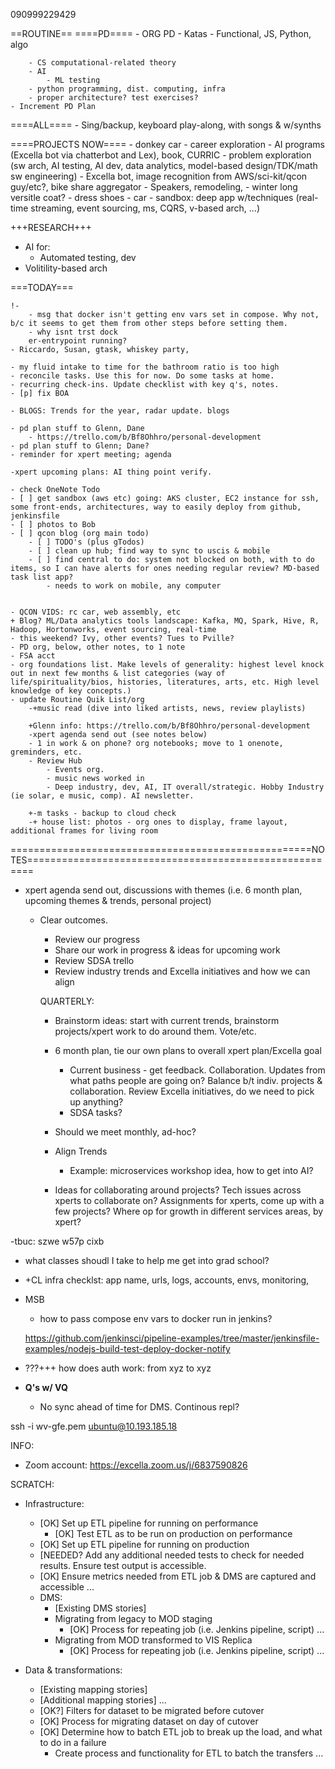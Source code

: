090999229429

==ROUTINE==
    ====PD====
    - ORG PD 
    - Katas
        - Functional, JS, Python, algo

        - CS computational-related theory
        - AI
            - ML testing 
        - python programming, dist. computing, infra
        - proper architecture? test exercises?
    - Increment PD Plan

====ALL====
    - Sing/backup, keyboard play-along, with songs & w/synths

====PROJECTS NOW====
    - donkey car
    - career exploration
        - AI programs (Excella bot via chatterbot and Lex), book, CURRIC
        - problem exploration (sw arch, AI testing, AI dev, data analytics, model-based design/TDK/math sw engineering)
        - Excella bot, image recognition from AWS/sci-kit/qcon guy/etc?, bike share aggregator
    - Speakers, remodeling, 
    - winter long versitle coat?
    - dress shoes
    - car
    - sandbox: deep app w/techniques (real-time streaming, event sourcing, ms, CQRS, v-based arch, ...)

+++RESEARCH+++
- AI for:
    - Automated testing, dev
- Volitility-based arch







===TODAY===
        

    !- 
        - msg that docker isn't getting env vars set in compose. Why not, b/c it seems to get them from other steps before setting them.
        - why isnt trst dock
        er-entrypoint running?
    - Riccardo, Susan, gtask, whiskey party, 
    
    - my fluid intake to time for the bathroom ratio is too high
    - reconcile tasks. Use this for now. Do some tasks at home.
    - recurring check-ins. Update checklist with key q's, notes.
    - [p] fix BOA

    - BLOGS: Trends for the year, radar update. blogs
    
    - pd plan stuff to Glenn, Dane
        - https://trello.com/b/Bf8Ohhro/personal-development
    - pd plan stuff to Glenn; Dane?
    - reminder for xpert meeting; agenda

    -xpert upcoming plans: AI thing point verify.

    - check OneNote Todo
    - [ ] get sandbox (aws etc) going: AKS cluster, EC2 instance for ssh, some front-ends, architectures, way to easily deploy from github, jenkinsfile
    - [ ] photos to Bob
    - [ ] qcon blog (org main todo)
        - [ ] TODO's (plus gTodos)
        - [ ] clean up hub; find way to sync to uscis & mobile
        - [ ] find central to do: system not blocked on both, with to do items, so I can have alerts for ones needing regular review? MD-based task list app?
            - needs to work on mobile, any computer


    - QCON VIDS: rc car, web assembly, etc
    + Blog? ML/Data analytics tools landscape: Kafka, MQ, Spark, Hive, R, Hadoop, Hortonworks, event sourcing, real-time
    - this weekend? Ivy, other events? Tues to Pville?
    - PD org, below, other notes, to 1 note
    - FSA acct
    - org foundations list. Make levels of generality: highest level knock out in next few months & list categories (way of life/spirituality/bios, histories, literatures, arts, etc. High level knowledge of key concepts.)
    - update Routine Quik List/org
        -+music read (dive into liked artists, news, review playlists)

        +Glenn info: https://trello.com/b/Bf8Ohhro/personal-development
        -xpert agenda send out (see notes below)
        - 1 in work & on phone? org notebooks; move to 1 onenote, greminders, etc.
        - Review Hub
            - Events org.
            - music news worked in
            - Deep industry, dev, AI, IT overall/strategic. Hobby Industry (ie solar, e music, comp). AI newsletter. 

        +-m tasks - backup to cloud check
        -+ house list: photos - org ones to display, frame layout, additional frames for living room





















====================================================NOTES=======================================================

- xpert agenda send out, discussions with themes (i.e. 6 month plan, upcoming themes & trends, personal project)
    - Clear outcomes.
        - Review our progress
        - Share our work in progress & ideas for upcoming work
        - Review SDSA trello
        - Review industry trends and Excella initiatives and how we can align

        QUARTERLY:
        - Brainstorm ideas: start with current trends, brainstorm projects/xpert work to do around them. Vote/etc.
        

        - 6 month plan, tie our own plans to overall xpert plan/Excella goal
            - Current business - get feedback. Collaboration. Updates from what paths people are going on? Balance b/t indiv. projects & collaboration. Review Excella initiatives, do we need to pick up anything?
            - SDSA tasks?
        - Should we meet monthly, ad-hoc?
        - Align Trends
            - Example: microservices workshop idea, how to get into AI?
        - Ideas for collaborating around projects? Tech issues across xperts to collaborate on? Assignments for xperts, come up with a few projects? Where op for growth in different services areas, by xpert?

-tbuc: szwe w57p cixb







- what classes shoudl I take to help me get into grad school?


- +CL infra checklst: app name, urls, logs, accounts, envs, monitoring,
- MSB
    - how to pass compose env vars to docker run in jenkins?


    https://github.com/jenkinsci/pipeline-examples/tree/master/jenkinsfile-examples/nodejs-build-test-deploy-docker-notify

- ???+++ how does auth work: from xyz to xyz


- **Q's w/ VQ**
    - No sync ahead of time for DMS. Continous repl?


ssh -i wv-gfe.pem ubuntu@10.193.185.18








INFO:

- Zoom account: https://excella.zoom.us/j/6837590826












SCRATCH:


- Infrastructure:
    - [OK] Set up ETL pipeline for running on performance
        - [OK] Test ETL as to be run on production on performance
    - [OK] Set up ETL pipeline for running on production
    - [NEEDED? Add any additional needed tests to check for needed results. Ensure test output is accessible.
    - [OK] Ensure metrics needed from ETL job & DMS are captured and accessible
    ...
    - DMS:
        - [Existing DMS stories]
        - Migrating from legacy to MOD staging
            - [OK] Process for repeating job (i.e. Jenkins pipeline, script)
            ...
        - Migrating from MOD transformed to VIS Replica
            - [OK] Process for repeating job (i.e. Jenkins pipeline, script)
            ...
        
- Data & transformations:
    - [Existing mapping stories]
    - [Additional mapping stories]
        ...
    - [OK?] Filters for dataset to be migrated before cutover
    - [OK] Process for migrating dataset on day of cutover
    - [OK] Determine how to batch ETL job to break up the load, and what to do in a failure
        - Create process and functionality for ETL to batch the transfers
    ...
